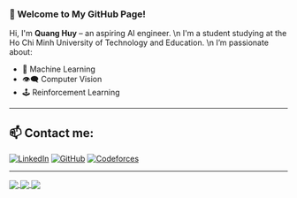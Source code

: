 ### 👋 Welcome to My GitHub Page!

Hi, I'm **Quang Huy** – an aspiring AI engineer. \n
I'm a student studying at the Ho Chi Minh University of Technology and Education. \n
I’m passionate about:
- 🧠 Machine Learning
- 👁️‍🗨️ Computer Vision
- 🕹️ Reinforcement Learning
---

## 📫 Contact me:

[![LinkedIn](https://i.stack.imgur.com/gVE0j.png)](https://www.linkedin.com/in/quang-huy-nghiem-46ab86336/)
[![GitHub](https://i.stack.imgur.com/tskMh.png)](https://github.com/HuyinCP)
[![Codeforces](https://img.shields.io/badge/Codeforces-orange?style=flat-square&logo=codeforces)](https://codeforces.com/profile/Huy_inIT)

---


<a href="https://github.com/HuyinCP/AI_projectGame">
  <!-- Change the github-readme-stats.anuraghazra1.vercel.app to github-readme-stats.vercel.app  -->
  <img align="center" src="https://github-readme-stats.anuraghazra1.vercel.app/api/pin/?username=HuyinCP&repo=AI_projectGame&theme=tokyonight" />
</a>

<a href="https://github.com/HuyinCP/8-Puzzle-AI-solver-">
  <img align="center" src="https://github-readme-stats.anuraghazra1.vercel.app/api/pin/?username=HuyinCP&repo=8-Puzzle-AI-solver-&theme=tokyonight" />
</a>

<a href="https://github.com/HuyinCP/Competitive-programming">
  <img align="center" src="https://github-readme-stats.anuraghazra1.vercel.app/api/pin/?username=HuyinCP&repo=Competitive-programming&theme=tokyonight" />
</a>

